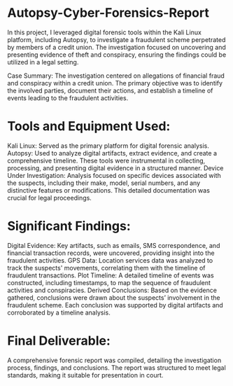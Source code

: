 ﻿# Autopsy-Cyber-Forensics-Report

In this project, I leveraged digital forensic tools within the Kali Linux platform, including Autopsy, to investigate a fraudulent scheme perpetrated by members of a credit union. The investigation focused on uncovering and presenting evidence of theft and conspiracy, ensuring the findings could be utilized in a legal setting.

Case Summary:
The investigation centered on allegations of financial fraud and conspiracy within a credit union. The primary objective was to identify the involved parties, document their actions, and establish a timeline of events leading to the fraudulent activities.

# Tools and Equipment Used:

Kali Linux: Served as the primary platform for digital forensic analysis.
Autopsy: Used to analyze digital artifacts, extract evidence, and create a comprehensive timeline.
These tools were instrumental in collecting, processing, and presenting digital evidence in a structured manner.
Device Under Investigation:
Analysis focused on specific devices associated with the suspects, including their make, model, serial numbers, and any distinctive features or modifications. This detailed documentation was crucial for legal proceedings.

# Significant Findings:

Digital Evidence: Key artifacts, such as emails, SMS correspondence, and financial transaction records, were uncovered, providing insight into the fraudulent activities.
GPS Data: Location services data was analyzed to track the suspects' movements, correlating them with the timeline of fraudulent transactions.
Plot Timeline: A detailed timeline of events was constructed, including timestamps, to map the sequence of fraudulent activities and conspiracies.
Derived Conclusions:
Based on the evidence gathered, conclusions were drawn about the suspects’ involvement in the fraudulent scheme. Each conclusion was supported by digital artifacts and corroborated by a timeline analysis.

# Final Deliverable:
A comprehensive forensic report was compiled, detailing the investigation process, findings, and conclusions. The report was structured to meet legal standards, making it suitable for presentation in court.
